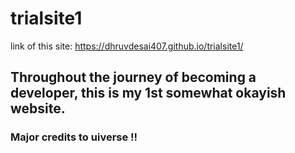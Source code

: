 # trialsite1
link of this site: https://dhruvdesai407.github.io/trialsite1/
## Throughout the journey of becoming a developer, this is my 1st somewhat okayish website. 
### Major credits to uiverse !!

